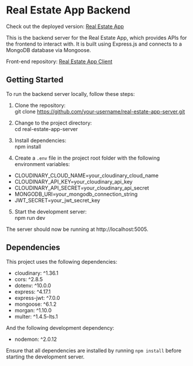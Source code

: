 # Real Estate App Backend

Check out the deployed version: [Real Estate App](https://xavier-real-estate-app.netlify.app/)

This is the backend server for the Real Estate App, which provides APIs for the frontend to interact with. It is built using Express.js and connects to a MongoDB database via Mongoose.

Front-end repository: [Real Estate App Client](https://github.com/Xavier-Chang/real-estate-app-client)

## Getting Started

To run the backend server locally, follow these steps:

1. Clone the repository:
<br> git clone https://github.com/your-username/real-estate-app-server.git

2. Change to the project directory:
<br>cd real-estate-app-server

3. Install dependencies:
<br>npm install

4. Create a `.env` file in the project root folder with the following environment variables:

- CLOUDINARY_CLOUD_NAME=your_cloudinary_cloud_name
- CLOUDINARY_API_KEY=your_cloudinary_api_key
- CLOUDINARY_API_SECRET=your_cloudinary_api_secret
- MONGODB_URI=your_mongodb_connection_string
- JWT_SECRET=your_jwt_secret_key

5. Start the development server:
<br>npm run dev

The server should now be running at http://localhost:5005.

## Dependencies

This project uses the following dependencies:

- cloudinary: ^1.36.1
- cors: ^2.8.5
- dotenv: ^10.0.0
- express: ^4.17.1
- express-jwt: ^7.0.0
- mongoose: ^6.1.2
- morgan: ^1.10.0
- multer: ^1.4.5-lts.1

And the following development dependency:

- nodemon: ^2.0.12

Ensure that all dependencies are installed by running `npm install` before starting the development server.